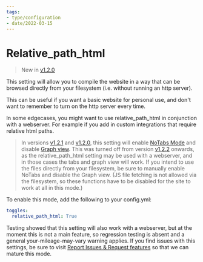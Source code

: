 ```yaml
---
tags:
- type/configuration
- date/2022-03-15
---
```

   
# Relative_path_html   
> New in [v1.2.0](../Changelog/v1.2.0.md)   
   
This setting will allow you to compile the website in a way that can be browsed directly from your filesystem (i.e. without running an http server).   
   
This can be useful if you want a basic website for personal use, and don't want to remember to turn on the http server every time.    
   
In some edgecases, you might want to use relative_path_html in conjunction with a webserver. For example if you add in custom integrations that require relative html paths.    
   
> In versions [v1.2.1](../Changelog/v1.2.1.md) and [v1.2.0](../Changelog/v1.2.0.md), this setting will enable [NoTabs Mode](../Configurations/NoTabs%20Mode.md) and disable [Graph view](../Configurations/Graph%20view.md). This was turned off from version [v1.2.2](../Changelog/v1.2.2.md) onwards, as the relative_path_html setting may be used with a webserver, and in those cases the tabs and graph view will work. If you intend to use the files directly from your filesystem, be sure to manually enable NoTabs and disable the Graph view. (JS file fetching is not allowed via the filesystem, so these functions have to be disabled for the site to work at all in this mode.)   
   
To enable this mode, add the following to your config.yml:   
```yaml
toggles:
  relative_path_html: True
```
   
   
Testing showed that this setting will also work with a webserver, but at the moment this is not a main feature, so regression testing is absent and a general your-mileage-may-vary warning applies. If you find issues with this settings, be sure to visit [Report Issues & Request features](../General%20Information/Report%20Issues%20%26%20Request%20features.md) so that we can mature this mode.